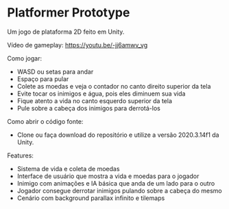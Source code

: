 # Platformer Prototype
 Um jogo de plataforma 2D feito em Unity.

Vídeo de gameplay: https://youtu.be/-jj6amwv_vg

Como jogar:
- WASD ou setas para andar
- Espaço para pular
- Colete as moedas e veja o contador no canto direito superior da tela
- Evite tocar os inimigos e água, pois eles diminuem sua vida
- Fique atento a vida no canto esquerdo superior da tela
- Pule sobre a cabeça dos inimigos para derrotá-los

Como abrir o código fonte:
- Clone ou faça download do repositório e utilize a versão 2020.3.14f1 da Unity.

Features:
- Sistema de vida e coleta de moedas
- Interface de usuário que mostra a vida e moedas para o jogador
- Inimigo com animações e IA básica que anda de um lado para o outro
- Jogador consegue derrotar inimigos pulando sobre a cabeça do mesmo
- Cenário com background parallax infinito e tilemaps

